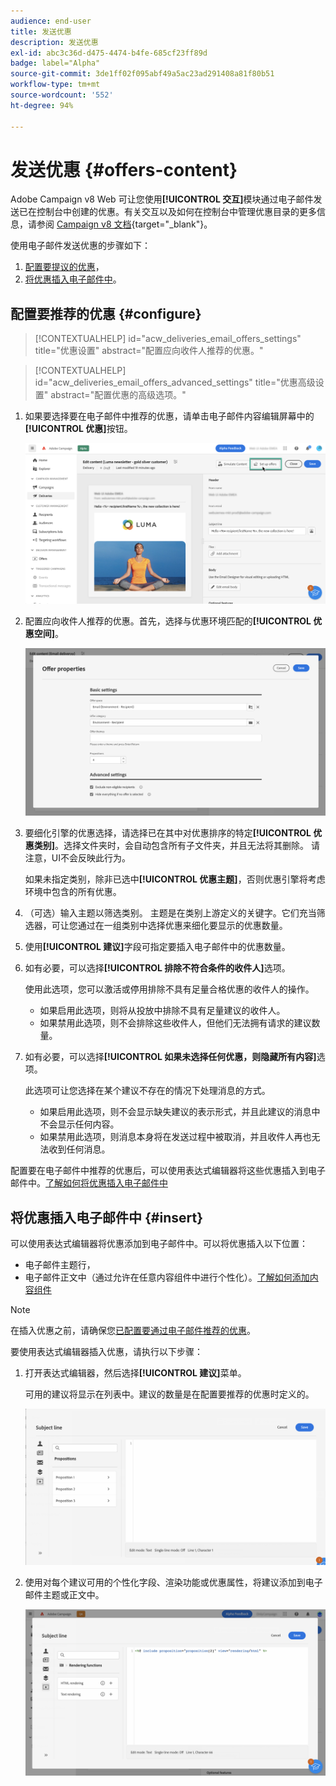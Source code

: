 ```yaml
---
audience: end-user
title: 发送优惠
description: 发送优惠
exl-id: abc3c36d-d475-4474-b4fe-685cf23ff89d
badge: label="Alpha"
source-git-commit: 3de1ff02f095abf49a5ac23ad291408a81f80b51
workflow-type: tm+mt
source-wordcount: '552'
ht-degree: 94%

---
```



# 发送优惠 {#offers-content}

Adobe Campaign v8 Web 可让您使用&#x200B;**[!UICONTROL 交互]**&#x200B;模块通过电子邮件发送已在控制台中创建的优惠。有关交互以及如何在控制台中管理优惠目录的更多信息，请参阅 [Campaign v8 文档](https://experienceleague.adobe.com/docs/campaign/campaign-v8/offers/interaction.html){target="_blank"}。

使用电子邮件发送优惠的步骤如下：

1. [配置要提议的优惠](#configure)，
1. [将优惠插入电子邮件中](#insert)。

## 配置要推荐的优惠 {#configure}

>[!CONTEXTUALHELP]
>id="acw_deliveries_email_offers_settings"
>title="优惠设置"
>abstract="配置应向收件人推荐的优惠。"

>[!CONTEXTUALHELP]
>id="acw_deliveries_email_offers_advanced_settings"
>title="优惠高级设置"
>abstract="配置优惠的高级选项。"

1. 如果要选择要在电子邮件中推荐的优惠，请单击电子邮件内容编辑屏幕中的&#x200B;**[!UICONTROL 优惠]**&#x200B;按钮。

   ![](assets/setup-offers.png)

1. 配置应向收件人推荐的优惠。首先，选择与优惠环境匹配的&#x200B;**[!UICONTROL 优惠空间]**。

   ![](assets/create-content-offers.png)

1. 要细化引擎的优惠选择，请选择已在其中对优惠排序的特定&#x200B;**[!UICONTROL 优惠类别]**。选择文件夹时，会自动包含所有子文件夹，并且无法将其删除。 请注意，UI不会反映此行为。

   如果未指定类别，除非已选中&#x200B;**[!UICONTROL 优惠主题]**，否则优惠引擎将考虑环境中包含的所有优惠。

1. （可选）输入主题以筛选类别。 主题是在类别上游定义的关键字。它们充当筛选器，可让您通过在一组类别中选择优惠来细化要显示的优惠数量。

1. 使用&#x200B;**[!UICONTROL 建议]**&#x200B;字段可指定要插入电子邮件中的优惠数量。

1. 如有必要，可以选择&#x200B;**[!UICONTROL 排除不符合条件的收件人]**&#x200B;选项。

   使用此选项，您可以激活或停用排除不具有足量合格优惠的收件人的操作。

   * 如果启用此选项，则将从投放中排除不具有足量建议的收件人。
   * 如果禁用此选项，则不会排除这些收件人，但他们无法拥有请求的建议数量。

1. 如有必要，可以选择&#x200B;**[!UICONTROL 如果未选择任何优惠，则隐藏所有内容]**&#x200B;选项。

   此选项可让您选择在某个建议不存在的情况下处理消息的方式。

   * 如果启用此选项，则不会显示缺失建议的表示形式，并且此建议的消息中不会显示任何内容。
   * 如果禁用此选项，则消息本身将在发送过程中被取消，并且收件人再也无法收到任何消息。

配置要在电子邮件中推荐的优惠后，可以使用表达式编辑器将这些优惠插入到电子邮件中。[了解如何将优惠插入电子邮件中](#insert)

## 将优惠插入电子邮件中 {#insert}

可以使用表达式编辑器将优惠添加到电子邮件中。可以将优惠插入以下位置：

* 电子邮件主题行，
* 电子邮件正文中（通过允许在任意内容组件中进行个性化）。[了解如何添加内容组件](content-components.md)

>[!NOTE]
>
>在插入优惠之前，请确保您[已配置要通过电子邮件推荐的优惠](#configure)。

要使用表达式编辑器插入优惠，请执行以下步骤：

1. 打开表达式编辑器，然后选择&#x200B;**[!UICONTROL 建议]**&#x200B;菜单。

   可用的建议将显示在列表中。建议的数量是在配置要推荐的优惠时定义的。

   ![](assets/offer-insertion.png)

1. 使用对每个建议可用的个性化字段、渲染功能或优惠属性，将建议添加到电子邮件主题或正文中。

   ![](assets/offer-inserted.png)
